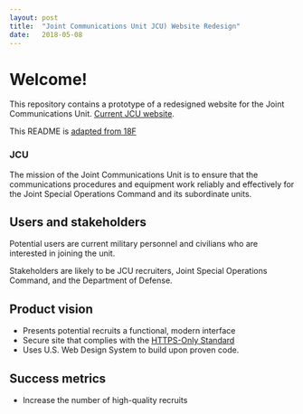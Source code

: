 ```yaml
---
layout: post
title:  "Joint Communications Unit JCU) Website Redesign"
date:   2018-05-08
---
```


# Welcome!

This repository contains a prototype of a redesigned website for the Joint Communications Unit. [Current JCU website](http://jcu.mil).

This README is [adapted from 18F](https://github.com/18F/afrs-pa/blob/master/README.md)

### JCU

The mission of the Joint Communications Unit is to ensure that the communications procedures and equipment work reliably and effectively for the Joint Special Operations Command and its subordinate units.

## Users and stakeholders

Potential users are current military personnel and civilians who are interested in joining the unit.

Stakeholders are likely to be JCU recruiters, Joint Special Operations Command, and the Department of Defense.

## Product vision

- Presents potential recruits a functional, modern interface
- Secure site that complies with the [HTTPS-Only Standard](https://https.cio.gov/)
- Uses U.S. Web Design System to build upon proven code.

## Success metrics

- Increase the number of high-quality recruits
